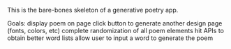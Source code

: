 This is the bare-bones skeleton of a generative poetry app.

Goals:
display poem on page
click button to generate another
design page (fonts, colors, etc)
complete randomization of all poem elements
hit APIs to obtain better word lists
allow user to input a word to generate the poem
